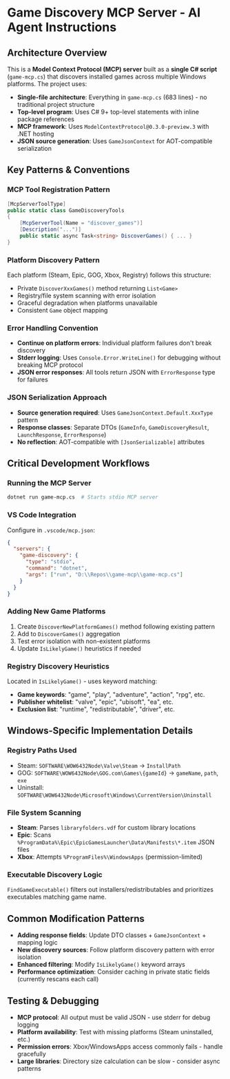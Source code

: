 # Game Discovery MCP Server - AI Agent Instructions

## Architecture Overview

This is a **Model Context Protocol (MCP) server** built as a **single C# script** (`game-mcp.cs`) that discovers installed games across multiple Windows platforms. The project uses:

- **Single-file architecture**: Everything in `game-mcp.cs` (683 lines) - no traditional project structure
- **Top-level program**: Uses C# 9+ top-level statements with inline package references
- **MCP framework**: Uses `ModelContextProtocol@0.3.0-preview.3` with .NET hosting
- **JSON source generation**: Uses `GameJsonContext` for AOT-compatible serialization

## Key Patterns & Conventions

### MCP Tool Registration Pattern
```csharp
[McpServerToolType]
public static class GameDiscoveryTools
{
    [McpServerTool(Name = "discover_games")]
    [Description("...")]
    public static async Task<string> DiscoverGames() { ... }
}
```

### Platform Discovery Pattern
Each platform (Steam, Epic, GOG, Xbox, Registry) follows this structure:
- Private `DiscoverXxxGames()` method returning `List<Game>`
- Registry/file system scanning with error isolation
- Graceful degradation when platforms unavailable
- Consistent `Game` object mapping

### Error Handling Convention
- **Continue on platform errors**: Individual platform failures don't break discovery
- **Stderr logging**: Uses `Console.Error.WriteLine()` for debugging without breaking MCP protocol
- **JSON error responses**: All tools return JSON with `ErrorResponse` type for failures

### JSON Serialization Approach
- **Source generation required**: Uses `GameJsonContext.Default.XxxType` pattern
- **Response classes**: Separate DTOs (`GameInfo`, `GameDiscoveryResult`, `LaunchResponse`, `ErrorResponse`)
- **No reflection**: AOT-compatible with `[JsonSerializable]` attributes

## Critical Development Workflows

### Running the MCP Server
```bash
dotnet run game-mcp.cs  # Starts stdio MCP server
```

### VS Code Integration
Configure in `.vscode/mcp.json`:
```json
{
  "servers": {
    "game-discovery": {
      "type": "stdio", 
      "command": "dotnet",
      "args": ["run", "D:\\Repos\\game-mcp\\game-mcp.cs"]
    }
  }
}
```

### Adding New Game Platforms
1. Create `DiscoverNewPlatformGames()` method following existing pattern
2. Add to `DiscoverGames()` aggregation
3. Test error isolation with non-existent platforms
4. Update `IsLikelyGame()` heuristics if needed

### Registry Discovery Heuristics
Located in `IsLikelyGame()` - uses keyword matching:
- **Game keywords**: "game", "play", "adventure", "action", "rpg", etc.
- **Publisher whitelist**: "valve", "epic", "ubisoft", "ea", etc.
- **Exclusion list**: "runtime", "redistributable", "driver", etc.

## Windows-Specific Implementation Details

### Registry Paths Used
- Steam: `SOFTWARE\WOW6432Node\Valve\Steam` → `InstallPath`
- GOG: `SOFTWARE\WOW6432Node\GOG.com\Games\{gameId}` → `gameName`, `path`, `exe`
- Uninstall: `SOFTWARE\WOW6432Node\Microsoft\Windows\CurrentVersion\Uninstall`

### File System Scanning
- **Steam**: Parses `libraryfolders.vdf` for custom library locations
- **Epic**: Scans `%ProgramData%\Epic\EpicGamesLauncher\Data\Manifests\*.item` JSON files
- **Xbox**: Attempts `%ProgramFiles%\WindowsApps` (permission-limited)

### Executable Discovery Logic
`FindGameExecutable()` filters out installers/redistributables and prioritizes executables matching game name.

## Common Modification Patterns

- **Adding response fields**: Update DTO classes + `GameJsonContext` + mapping logic
- **New discovery sources**: Follow platform discovery pattern with error isolation
- **Enhanced filtering**: Modify `IsLikelyGame()` keyword arrays
- **Performance optimization**: Consider caching in private static fields (currently rescans each call)

## Testing & Debugging

- **MCP protocol**: All output must be valid JSON - use stderr for debug logging
- **Platform availability**: Test with missing platforms (Steam uninstalled, etc.)
- **Permission errors**: Xbox/WindowsApps access commonly fails - handle gracefully
- **Large libraries**: Directory size calculation can be slow - consider async patterns